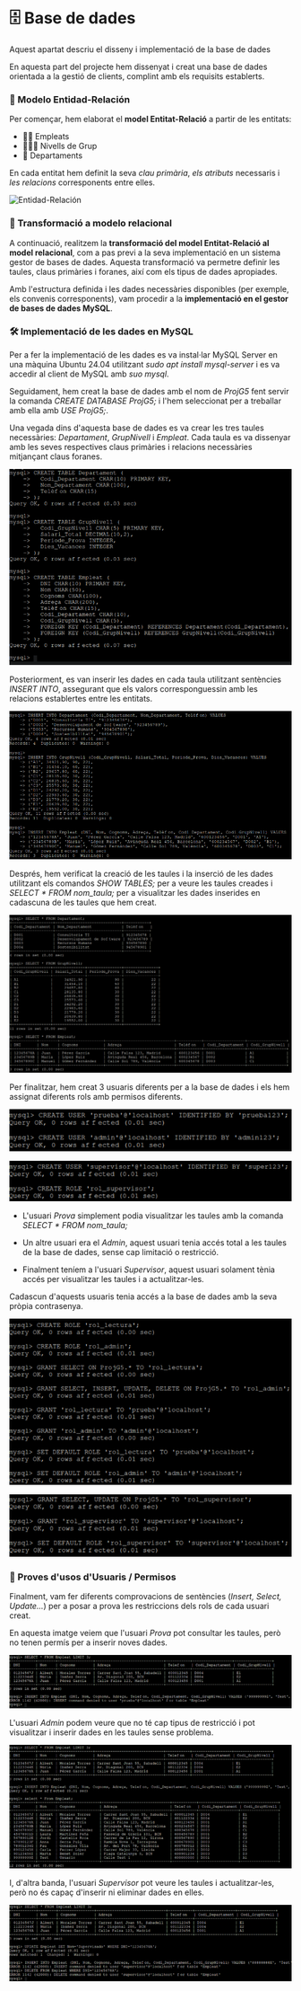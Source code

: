 # 🗄️ Base de dades

Aquest apartat descriu el disseny i implementació de la base de dades

En aquesta part del projecte hem dissenyat i creat una base de dades orientada a la gestió de clients, complint amb els requisits establerts.

### 🧩 Modelo Entidad-Relación

Per començar, hem elaborat el **model Entitat-Relació** a partir de les entitats:

- 👨‍💼 Empleats  
- 🧑‍🤝‍🧑 Nivells de Grup  
- 🏢 Departaments  

En cada entitat hem definit la seva *clau primària*, *els atributs* necessaris i *les relacions* corresponents entre elles.

![Entidad-Relación](Entidad-Relación.png)

### 🔄 Transformació a modelo relacional

A continuació, realitzem la **transformació del model Entitat-Relació al model relacional**, com a pas previ a la seva implementació en un sistema gestor de bases de dades. Aquesta transformació va permetre definir les taules, claus primàries i foranes, així com els tipus de dades apropiades.

Amb l'estructura definida i les dades necessàries disponibles (per exemple, els convenis corresponents), vam procedir a la **implementació en el gestor de bases de dades MySQL**.


### 🛠️ Implementació de les dades en MySQL 

Per a fer la implementació de les dades es va instal·lar MySQL Server en una màquina Ubuntu 24.04 utilitzant _sudo apt install mysql-server_ i es va accedir al client de MySQL amb _suo mysql_.

Seguidament, hem creat la base de dades amb el nom de _ProjG5_ fent servir la comanda _CREATE DATABASE ProjG5;_ i l'hem seleccionat per a treballar amb ella amb _USE ProjG5;_.

Una vegada dins d'aquesta base de dades es va crear les tres taules necessàries: _Departament_, _GrupNivell_ i _Empleat_. Cada taula es va dissenyar amb les seves respectives claus primàries i relacions necessàries mitjançant claus foranes.


![CreaciónDeTablas](CreaTables.png)


Posteriorment, es van inserir les dades en cada taula utilitzant sentències _INSERT INTO_, assegurant que els valors corresponguessin amb les relacions establertes entre les entitats.


![InserciónDeDatos](InsertTables.png)


Després, hem verificat la creació de les taules i la inserció de les dades utilitzant els comandos _SHOW TABLES;_ per a veure les taules creades i _SELECT * FROM nom_taula;_ per a visualitzar les dades inserides en cadascuna de les taules que hem creat.


![VisualizaciónDeTablas](SelectTables.png)


Per finalitzar, hem creat 3 usuaris diferents per a la base de dades i els hem assignat diferents rols amb permisos diferents.

![CreaUSer1](CreateUsers1.png)

![CreaUser2](CreateUsers2.png)

- L'usuari *Prova* simplement podia visualitzar les taules amb la comanda _SELECT * FROM nom_taula;_

- Un altre usuari era el *Admin*, aquest usuari tenia accés total a les taules de la base de dades, sense cap limitació o restricció.

- Finalment teníem a l'usuari *Supervisor*, aquest usuari solament tènia accés per visualitzar les taules i a actualitzar-les.

Cadascun d'aquests usuaris tenia accés a la base de dades amb la seva pròpia contrasenya.

![CreaRol1](CreateRoles1.png)

![CreaRol2](CreateRoles2.png)

### 🧪 Proves d'usos d'Usuaris / Permisos

Finalment, vam fer diferents comprovacions de sentències (*Insert, Select, Update...*) per a posar a prova les restriccions dels rols de cada usuari creat.


En aquesta imatge veiem que l'usuari *Prova* pot consultar les taules, però no tenen permís per a inserir noves dades.

![PruebaUsu](UsuPrueba.png)

L'usuari *Admin* podem veure que no té cap tipus de restricció i pot visualitzar i inserir dades en les taules sense problema.

![AdminUsu](UsuAdmin.png)

I, d'altra banda, l'usuari *Supervisor* pot veure les taules i actualitzar-les, però no és capaç d'inserir ni eliminar dades en elles.

![SuperUsu](UsuSuper.png)
